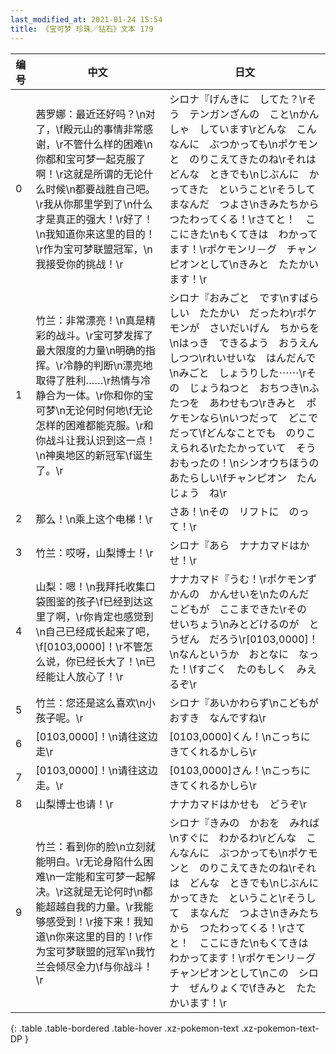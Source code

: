 ```yaml
---
last_modified_at: 2021-01-24 15:54
title: 《宝可梦 珍珠／钻石》文本 179
---
```

| 编号 | 中文 | 日文 |
| ---- | ---- | ---- |
| 0 | 茜罗娜：最近还好吗？\n对了，\f殿元山的事情非常感谢，\r不管什么样的困难\n你都和宝可梦一起克服了啊！\r这就是所谓的无论什么时候\n都要战胜自己吧。\r我从你那里学到了\n什么才是真正的强大！\r好了！\n我知道你来这里的目的！\r作为宝可梦联盟冠军，\n我接受你的挑战！\r | シロナ『げんきに　してた？\rそう　テンガンざんの　こと\nかんしゃ　しています\rどんな　こんなんに　ぶつかっても\nポケモンと　のりこえてきたのね\rそれは　どんな　ときでも\nじぶんに　かってきた　ということ\rそうして　まなんだ　つよさ\nきみたちから　つたわってくる！\rさてと！　ここにきた\nもくてきは　わかってます！\rポケモンリ－グ　チャンピオンとして\nきみと　たたかいます！\r |
| 1 | 竹兰：非常漂亮！\n真是精彩的战斗。\r宝可梦发挥了最大限度的力量\n明确的指挥。\r冷静的判断\n漂亮地取得了胜利……\r热情与冷静合为一体。\r你和你的宝可梦\n无论何时何地\f无论怎样的困难都能克服。\r和你战斗让我认识到这一点！\n神奥地区的新冠军\f诞生了。\r | シロナ『おみごと　です\nすばらしい　たたかい　だったわ\rポケモンが　さいだいげん　ちからを\nはっき　できるよう　おうえんしつつ\rれいせいな　はんだんで\nみごと　しょうりした⋯⋯\rその　じょうねつと　おちつき\nふたつを　あわせもつ\rきみと　ポケモンなら\nいつだって　どこでだって\fどんなことでも　のりこえられる\rたたかっていて　そう　おもったの！\nシンオウちほうの　あたらしい\fチャンピオン　たんじょう　ね\r |
| 2 | 那么！\n乘上这个电梯！\r | さあ！\nその　リフトに　のって！\r |
| 3 | 竹兰：哎呀，山梨博士！\r | シロナ『あら　ナナカマドはかせ！\r |
| 4 | 山梨：嗯！\n我拜托收集口袋图鉴的孩子\f已经到达这里了啊，\r你肯定也感觉到\n自己已经成长起来了吧，\f[0103,0000]！\r不管怎么说，你已经长大了！\n已经能让人放心了！\r | ナナカマド『うむ！\rポケモンずかんの　かんせいを\nたのんだ　こどもが　ここまできた\rその　せいちょう\nみとどけるのが　とうぜん　だろう\r[0103,0000]！\nなんというか　おとなに　なった！\fすごく　たのもしく　みえるぞ\r |
| 5 | 竹兰：您还是这么喜欢\n小孩子呢。\r | シロナ『あいかわらず\nこどもが　おすき　なんですね\r |
| 6 | [0103,0000]！\n请往这边走\r | [0103,0000]くん！\nこっちに　きてくれるかしら\r |
| 7 | [0103,0000]！\n请往这边走。\r | [0103,0000]さん！\nこっちに　きてくれるかしら\r |
| 8 | 山梨博士也请！\r | ナナカマドはかせも　どうぞ\r |
| 9 | 竹兰：看到你的脸\n立刻就能明白。\r无论身陷什么困难\n一定能和宝可梦一起解决。\r这就是无论何时\n都能超越自我的力量。\r我能够感受到！\r接下来！我知道\n你来这里的目的！\r作为宝可梦联盟的冠军\n我竹兰会倾尽全力\f与你战斗！\r | シロナ『きみの　かおを　みれば\nすぐに　わかるわ\rどんな　こんなんに　ぶつかっても\nポケモンと　のりこえてきたのね\rそれは　どんな　ときでも\nじぶんに　かってきた　ということ\rそうして　まなんだ　つよさ\nきみたちから　つたわってくる！\rさてと！　ここにきた\nもくてきは　わかってます！\rポケモンリ－グ　チャンピオンとして\nこの　シロナ　ぜんりょくで\fきみと　たたかいます！\r |
{: .table .table-bordered .table-hover .xz-pokemon-text .xz-pokemon-text-DP }